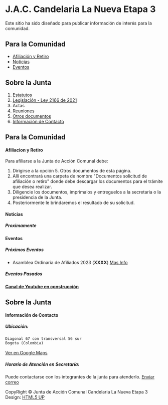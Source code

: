    
# J.A.C. Candelaria La Nueva Etapa 3
  
Este sitio ha sido diseñado para publicar información de interés para la comunidad.
   
## Para la Comunidad
  
 - [Afiliación y Retiro](#afiliacion-y-retiro)
 - [Noticias](#noticias)
 - [Eventos](#eventos)
  
  
  
## Sobre la Junta
  
1. [Estatutos](https://ia902201.us.archive.org/10/items/estatutos-con-reforma-2024-ley-2166/ESTATUTOS%20CON%20REFORMA%202024%20-%20LEY%202166.pdf)
2. [Legislación - Ley 2166 de 2021](https://archive.org/download/ley-2166-del-18-de-diciembre-de-2021-nueva-ley-comunal/LEY%202166%20del%2018%20de%20diciembre%20de%202021%20-%20NUEVA%20LEY%20COMUNAL.pdf)
3. Actas
4. Reuniones
5. [Otros documentos](https://1drv.ms/f/s!Al7PAZcTBwHScWAI3FQhiYMIc6U?e=i7hH8H)
6. [Información de Contacto](#información-de-contacto)
  
  
  
  
  
 
 
  
## Para la Comunidad
  
#### Afiliacion y Retiro
  
Para afiliarse a la Junta de Acción Comunal debe:
   1. Dirigirse a la opción 5. Otros documentos de esta página.
   2. Allí encontrará una carpeta de nombre "Documentos solicitud de afiliación o retiro" donde debe descargar los documentos para el trámite que desea realizar.
   3. Diligencie los documentos, imprimalos y entreguelos a la secretaria o la presidencia de la Junta.
   4. Posteriormente le brindaremos el resultado de su solicitud.

  
  
  
  
#### Noticias 
  
##### Proximamente 
  
  
  
  
#### Eventos  
  
  
##### Próximos Eventos
  
- Asamblea Ordinaria de Afiliados 2023 (**XXXX**) [Mas Info](?)
  
  
##### Eventos Pasados

**[Canal de Youtube en construcción](https://www.youtube.com/)**  
  
  
  
  
  
  
  
  
## Sobre la Junta
  
  
#### Información de Contacto
  
##### Ubicación:
  
```markdown
Diagonal 67 con transversal 56 sur
Bogota (Colombia)  
```
[Ver en Google Maps](https://goo.gl/maps/432up4234rPQ5o3G8)  
  
##### Horario de Atención en Secretaría:

Puede contactarse con los integrantes de la junta para atenderlo.
[Enviar correo](mailto:jaccandelariaetapa3@hotmail.com)  
  
  
  
CopyRight
&copy; Junta de Acción Comunal Candelaria La Nueva Etapa 3  
Design: <a href="http://html5up.net">HTML5 UP
